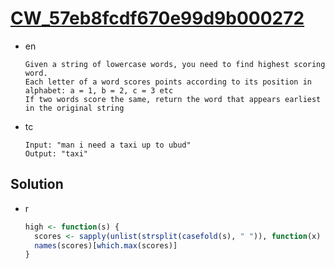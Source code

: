 # [CW_57eb8fcdf670e99d9b000272](https://www.codewars.com/kata/57eb8fcdf670e99d9b000272)

* en

  ```en
  Given a string of lowercase words, you need to find highest scoring word.
  Each letter of a word scores points according to its position in alphabet: a = 1, b = 2, c = 3 etc
  If two words score the same, return the word that appears earliest in the original string
  ```

* tc

  ```tc
  Input: "man i need a taxi up to ubud"
  Output: "taxi"
  ```

## Solution

* r

  ```r
  high <- function(s) {
    scores <- sapply(unlist(strsplit(casefold(s), " ")), function(x) sum(utf8ToInt(x) - 96))
    names(scores)[which.max(scores)]
  }
  ```
